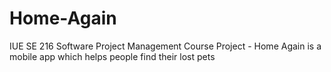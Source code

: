 # Home-Again
IUE SE 216 Software Project Management Course Project - Home Again is a mobile app which helps people find their lost pets
